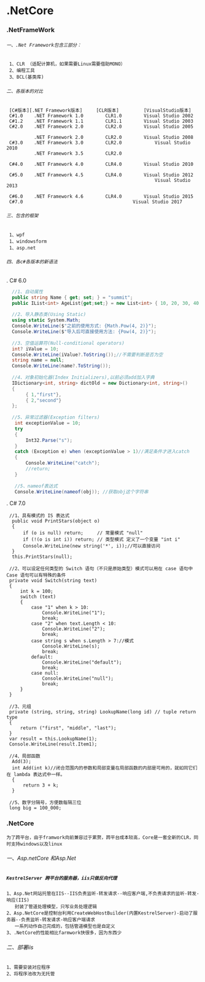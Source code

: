 # .NetCore

### .NetFrameWork

###### `一、.Net Framework包含三部分：`
  
     1、CLR （适配计算机，如果需要Linux需要借助MONO）
     2、编程工具
     3、BCL(基类库)
     
###### `二、各版本的对比`
  
     [C#版本][.NET Framework版本]	  [CLR版本]	      [VisualStudio版本]
     C#1.0	  .NET Framework 1.0	    CLR1.0	      Visual Studio 2002
     C#1.2	  .NET Framework 1.1	    CLR1.1	      Visual Studio 2003
     C#2.0	  .NET Framework 2.0	    CLR2.0	      Visual Studio 2005
     
          	  .NET Framework 2.0	    CLR2.0	      Visual Studio 2008
     C#3.0    .NET Framework 3.0	    CLR2.0            Visual Studio 2010
              .NET Framework 3.5	    CLR2.0	
            
     C#4.0	  .NET Framework 4.0	    CLR4.0	      Visual Studio 2010
     
     C#5.0	  .NET Framework 4.5	    CLR4.0	      Visual Studio 2012
                                                          Visual Studio 2013
                                              
     C#6.0	  .NET Framework 4.6	    CLR4.0	      Visual Studio 2015
     C#7.0			                              Visual Studio 2017
     
###### `三、包含的框架`
     
     1、wpf
     1、windowsform
     1、asp.net
     
###### `四、各c#各版本的新语法`

. C# 6.0
```.cs
  //1、自动属性
  public string Name { get; set; } = "summit";
  public IList<int> AgeList{get;set;} = new List<int> { 10, 20, 30, 40, 50 };
  
  //2、导入静态类(Using Static)
  using static System.Math;
  Console.WriteLine($"之前的使用方式: {Math.Pow(4, 2)}");
  Console.WriteLine($"导入后可直接使用方法: {Pow(4, 2)}");
  
  //3、空值运算符(Null-conditional operators)
  int? iValue = 10;
  Console.WriteLine(iValue?.ToString());//不需要判断是否为空
  string name = null;
  Console.WriteLine(name?.ToString());
  
  //4、对象初始化器(Index Initializers),以前必须add加入字典
  IDictionary<int, string> dictOld = new Dictionary<int, string>()
  {
       { 1,"first"},
       { 2,"second"}
  };
   
  //5、异常过滤器(Exception filters)
   int exceptionValue = 10;
   try
   {
       Int32.Parse("s");
   }
   catch (Exception e) when (exceptionValue > 1)//满足条件才进入catch
   {
       Console.WriteLine("catch");
       //return;
   }
   
   //5、nameof表达式
   Console.WriteLine(nameof(obj)); //获取obj这个字符串
```

. C# 7.0
```.CS
 //1、具有模式的 IS 表达式
  public void PrintStars(object o)
  {
      if (o is null) return;     // 常量模式 "null"
      if (!(o is int i)) return; // 类型模式 定义了一个变量 "int i"
      Console.WriteLine(new string('*', i));//可以直接访问
  }
  this.PrintStars(null);
  
 //2、可以设定任何类型的 Switch 语句（不只是原始类型）模式可以用在 case 语句中 Case 语句可以有特殊的条件
 private void Switch(string text)
 {
     int k = 100;
     switch (text)
     {
         case "1" when k > 10:
             Console.WriteLine("1");
             break;
         case "2" when text.Length < 10:
             Console.WriteLine("2");
             break;
         case string s when s.Length > 7://模式
             Console.WriteLine(s);
             break;
         default:
             Console.WriteLine("default");
             break;
         case null:
             Console.WriteLine("null");
             break;
     }
 }
 
 //3、元组
 private (string, string, string) LookupName(long id) // tuple return type
 {
     return ("first", "middle", "last");
 }
 var result = this.LookupName(1);
 Console.WriteLine(result.Item1);
 
 //4、局部函数
  Add(3);
  int Add(int k)//闭合范围内的参数和局部变量在局部函数的内部是可用的，就如同它们在 lambda 表达式中一样。
  {
      return 3 + k;
  }
  
 //5、数字分隔号，方便数每隔三位
 long big = 100_000;
```
### .NetCore
  `为了跨平台，由于framwork向前兼容过于累赘，跨平台成本较高，Core是一套全新的CLR，同时支持windows以及linux`
  
###### 一、Asp.netCore 和Asp.Net
   ##### `KestrelServer 跨平台的服务器，iis只做反向代理`
    1、Asp.Net网站托管在IIS--IIS负责监听-转发请求--响应客户端,不负责请求的监听-转发-响应(IIS)
       封装了管道处理模型，只写业务处理逻辑
    2、Asp.NetCore是控制台利用CreateWebHostBuilder(内置KestrelServer)-启动了服务器--负责监听-转发请求-响应客户端请求
       一系列动作自己完成的，包括管道模型也是自定义
    3、.NetCore的性能相比farmwork快很多，因为东西少
   
###### 二、部署iis
    1、需要安装对应程序
    2、将程序池改为无托管
  
  
